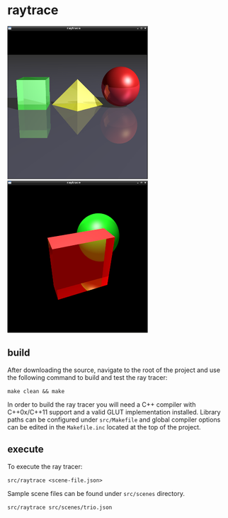 raytrace
=========
![trio.png](https://github.com/peregin55/raytrace/raw/master/images/trio.png) ![refract.png](https://github.com/peregin55/raytrace/raw/master/images/refract.png)

## build 
After downloading the source, navigate to the root of the project and use the following command to build and test the ray tracer:

    make clean && make

In order to build the ray tracer you will need a C++ compiler with C++0x/C++11 support and a valid GLUT implementation installed.  Library paths can be configured under ```src/Makefile``` and global compiler options can be edited in the ```Makefile.inc``` located at the top of the project.

## execute
To execute the ray tracer:

    src/raytrace <scene-file.json>

Sample scene files can be found under ```src/scenes``` directory.

    src/raytrace src/scenes/trio.json
